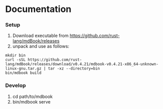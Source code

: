# Documentation

### Setup

1. Download executable from https://github.com/rust-lang/mdBook/releases
2. unpack and use as follows:
```
mkdir bin
curl -sSL https://github.com/rust-lang/mdBook/releases/download/v0.4.21/mdbook-v0.4.21-x86_64-unknown-linux-gnu.tar.gz | tar -xz --directory=bin
bin/mdbook build 
```

### Develop

1. cd path/to/mdbook
2. bin/mdbook serve

